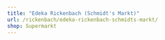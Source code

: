 ```yaml
---
title: "Edeka Rickenbach (Schmidt's Markt)"
url: /rickenbach/edeka-rickenbach-schmidts-markt/
shop: Supermarkt
---
```

